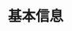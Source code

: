 ---
title: 基本信息
position_number: 1
parameters:
  - name:
    content:
content_markdown: >-
  * 请求头（header）

  * 签名


  **请求头参数**


  &nbsp;


  | 参数名称 | 描述 |

  | apiKey | api请求认证标识token |

  | businessType | 业务类型,1:U合约,2:币本位 |

  | signature | 签名，token所对应的secretKey与timestamp作为HMAC
  SHA256的密钥，格式为secretKey+timestamp，其他所有参数作为HMAC SHA256的操作对象，得到的输出即为签名。 |


  **签名加密**


  把请求参数使用HMAC SHA256算法secretKey+timestamp为盐进行加密，加密后的数据放入header中的signature属性中；


  **时间窗口**


  互联网状况并不是可靠，不可以完全依赖,所以添加recvWindow时间窗口，当进行高频交易，对时效性的要求比较高，用户根据需求设置recvWindow的值以达到要求。
left_code_blocks:
  - code_block:
    title:
    language:
right_code_blocks:
  - code_block: |-
      {
       "apiKey": "f23f58c04ac5439d8406e2e9e3rcc26f",
       "businessType": 1,
       "signature": a7c4a3e4224db9bc31da7bd1a0095cb8d1f07d2d1cf1460aa4f83e055892a07d
      }
    title: 请求示例
    language: json
  - code_block: ' if (timestamp < (serverTime + 1000) && (serverTime - timestamp) <= recvWindow) {     //通过后的逻辑   } else {     // 没通过的逻辑   }'
    title: 时间窗口校验逻辑
    language: java
---